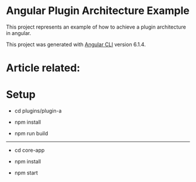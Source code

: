# Angular Plugin Architecture Example
This project represents an example of how to achieve a plugin architecture in angular.

This project was generated with [Angular CLI](https://github.com/angular/angular-cli) version 6.1.4.

# Article related: 

# Setup 
* cd plugins/plugin-a

* npm install

* npm run build

------

* cd core-app 

* npm install

* npm start
